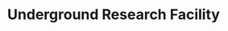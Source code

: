 ---
mission_id: cave
editorsChoice:
title: "Underground Research Facility"
authors: 
    - "Brian Gustke"
date:
filename: "dfcave2.zip"
description: "Due to your prior experience in dealing with Dark Troopers, you have been selected to investigate reports about an underground Imperial facility, which is believed to have turned out the first Dark Trooper prototype. Your goal is to wreak some havoc on the base, and get out alive, also stopping to pick up any plans you find on the way. Plus, you are to investigate rumors that Jan is a spy and Crix Madine a double agent."
heroImage: "./cave.png"
levelReplaced:	SECBASE
difficulty: yes
bm:	no
fme: no
wax: no
three_do: no
voc: no
gmd: no
vue: no
lfd: no
base: "New level from scratch" 
editors: "DFUSE"

---